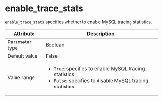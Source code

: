 # enable_trace_stats

`enable_trace_stats` specifies whether to enable MySQL tracing statistics.

| Attribute | Description |
|----------|---------|
| Parameter type | Boolean |
| Default value | False |
| Value range | <ul><li>`True`: specifies to enable MySQL tracing statistics.</li><li>`False`: specifies to disable MySQL tracing statistics.</li></ul> |
